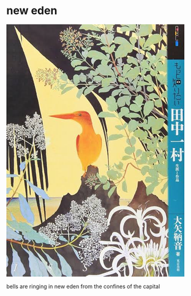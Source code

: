 # new eden
![new eden](images/new%20eden.jpeg)

bells are ringing
in new eden
from the confines 
of the capital
